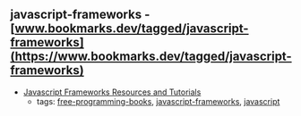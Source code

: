 javascript-frameworks - [www.bookmarks.dev/tagged/javascript-frameworks](https://www.bookmarks.dev/tagged/javascript-frameworks)
---
* [Javascript Frameworks Resources and Tutorials](/javascript-frameworks-resources.md)
    * tags: [free-programming-books](../tags/free-programming-books.md), [javascript-frameworks](../tags/javascript-frameworks.md), [javascript](../tags/javascript.md)
